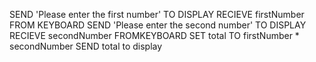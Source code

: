 SEND 'Please enter the first number' TO DISPLAY
RECIEVE firstNumber FROM KEYBOARD
SEND 'Please enter the second number' TO DISPLAY
RECIEVE secondNumber FROMKEYBOARD
SET total TO firstNumber * secondNumber
SEND total to display

